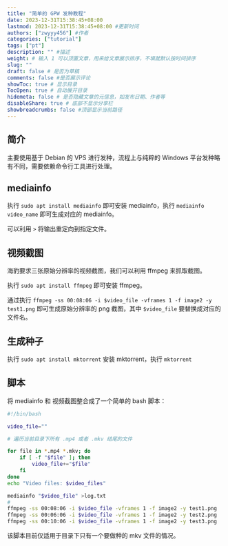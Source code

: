 ```yaml
---
title: "简单的 GPW 发种教程"
date: 2023-12-31T15:38:45+08:00
lastmod: 2023-12-31T15:38:45+08:00 #更新时间
authors: ["zwyyy456"] #作者
categories: ["tutorial"]
tags: ["pt"]
description: "" #描述
weight: # 输入 1 可以顶置文章，用来给文章展示排序，不填就默认按时间排序
slug: ""
draft: false # 是否为草稿
comments: false #是否展示评论
showToc: true # 显示目录
TocOpen: true # 自动展开目录
hidemeta: false # 是否隐藏文章的元信息，如发布日期、作者等
disableShare: true # 底部不显示分享栏
showbreadcrumbs: false #顶部显示当前路径
---
```

## 简介
主要使用基于 Debian 的 VPS 进行发种，流程上与纯粹的 Windows 平台发种略有不同，需要依赖命令行工具进行处理。

## mediainfo

执行 `sudo apt install mediainfo` 即可安装 mediainfo，执行 `mediainfo video_name` 即可生成对应的 mediainfo。

可以利用 `>` 将输出重定向到指定文件。

## 视频截图

海豹要求三张原始分辨率的视频截图，我们可以利用 ffmpeg 来抓取截图。

执行 `sudo apt install ffmpeg` 即可安装 ffmpeg。

通过执行 `ffmpeg -ss 00:08:06 -i $video_file -vframes 1 -f image2 -y test1.png` 即可生成原始分辨率的 png 截图，其中 `$video_file` 要替换成对应的文件名。

## 生成种子

执行 `sudo apt install mktorrent` 安装 mktorrent，执行 `mktorrent`

## 脚本

将 mediainfo 和 视频截图整合成了一个简单的 bash 脚本：

```sh
#!/bin/bash

video_file=""

# 遍历当前目录下所有 .mp4 或者 .mkv 结尾的文件

for file in *.mp4 *.mkv; do
	if [ -f "$file" ]; then
		video_file+="$file"
	fi
done
echo "Video files: $video_files"

mediainfo "$video_file" >log.txt
#
ffmpeg -ss 00:08:06 -i $video_file -vframes 1 -f image2 -y test1.png
ffmpeg -ss 00:06:06 -i $video_file -vframes 1 -f image2 -y test2.png
ffmpeg -ss 00:10:06 -i $video_file -vframes 1 -f image2 -y test3.png
```

该脚本目前仅适用于目录下只有一个要做种的 mkv 文件的情况。
